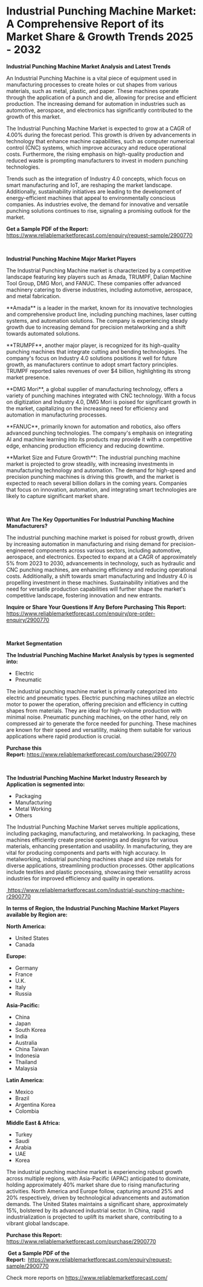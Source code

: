 <p><h1>Industrial Punching Machine Market: A Comprehensive Report of its Market Share & Growth Trends 2025 - 2032</h1></p><p><strong>Industrial Punching Machine Market Analysis and Latest Trends</strong></p>
<p><p>An Industrial Punching Machine is a vital piece of equipment used in manufacturing processes to create holes or cut shapes from various materials, such as metal, plastic, and paper. These machines operate through the application of a punch and die, allowing for precise and efficient production. The increasing demand for automation in industries such as automotive, aerospace, and electronics has significantly contributed to the growth of this market.</p><p>The Industrial Punching Machine Market is expected to grow at a CAGR of 4.00% during the forecast period. This growth is driven by advancements in technology that enhance machine capabilities, such as computer numerical control (CNC) systems, which improve accuracy and reduce operational costs. Furthermore, the rising emphasis on high-quality production and reduced waste is prompting manufacturers to invest in modern punching technologies. </p><p>Trends such as the integration of Industry 4.0 concepts, which focus on smart manufacturing and IoT, are reshaping the market landscape. Additionally, sustainability initiatives are leading to the development of energy-efficient machines that appeal to environmentally conscious companies. As industries evolve, the demand for innovative and versatile punching solutions continues to rise, signaling a promising outlook for the market.</p></p>
<p><strong>Get a Sample PDF of the Report:&nbsp;</strong> <a href="https://www.reliablemarketforecast.com/enquiry/request-sample/2900770?utm_campaign=2740&utm_medium=2&utm_source=Github&utm_content=ia&utm_term=16032025&utm_id=industrial-punching-machine">https://www.reliablemarketforecast.com/enquiry/request-sample/2900770</a></p>
<p>&nbsp;</p>
<p><strong>Industrial Punching Machine Major Market Players</strong></p>
<p><p>The Industrial Punching Machine market is characterized by a competitive landscape featuring key players such as Amada, TRUMPF, Dalian Machine Tool Group, DMG Mori, and FANUC. These companies offer advanced machinery catering to diverse industries, including automotive, aerospace, and metal fabrication.</p><p>**Amada** is a leader in the market, known for its innovative technologies and comprehensive product line, including punching machines, laser cutting systems, and automation solutions. The company is experiencing steady growth due to increasing demand for precision metalworking and a shift towards automated solutions.</p><p>**TRUMPF**, another major player, is recognized for its high-quality punching machines that integrate cutting and bending technologies. The company's focus on Industry 4.0 solutions positions it well for future growth, as manufacturers continue to adopt smart factory principles. TRUMPF reported sales revenues of over $4 billion, highlighting its strong market presence.</p><p>**DMG Mori**, a global supplier of manufacturing technology, offers a variety of punching machines integrated with CNC technology. With a focus on digitization and Industry 4.0, DMG Mori is poised for significant growth in the market, capitalizing on the increasing need for efficiency and automation in manufacturing processes.</p><p>**FANUC**, primarily known for automation and robotics, also offers advanced punching technologies. The company's emphasis on integrating AI and machine learning into its products may provide it with a competitive edge, enhancing production efficiency and reducing downtime.</p><p>**Market Size and Future Growth**: The industrial punching machine market is projected to grow steadily, with increasing investments in manufacturing technology and automation. The demand for high-speed and precision punching machines is driving this growth, and the market is expected to reach several billion dollars in the coming years. Companies that focus on innovation, automation, and integrating smart technologies are likely to capture significant market share.</p></p>
<p>&nbsp;</p>
<p><strong>What Are The Key Opportunities For Industrial Punching Machine Manufacturers?</strong></p>
<p><p>The industrial punching machine market is poised for robust growth, driven by increasing automation in manufacturing and rising demand for precision-engineered components across various sectors, including automotive, aerospace, and electronics. Expected to expand at a CAGR of approximately 5% from 2023 to 2030, advancements in technology, such as hydraulic and CNC punching machines, are enhancing efficiency and reducing operational costs. Additionally, a shift towards smart manufacturing and Industry 4.0 is propelling investment in these machines. Sustainability initiatives and the need for versatile production capabilities will further shape the market's competitive landscape, fostering innovation and new entrants.</p></p>
<p><strong>Inquire or Share Your Questions If Any Before Purchasing This Report:</strong> <a href="https://www.reliablemarketforecast.com/enquiry/pre-order-enquiry/2900770?utm_campaign=2740&utm_medium=2&utm_source=Github&utm_content=ia&utm_term=16032025&utm_id=industrial-punching-machine">https://www.reliablemarketforecast.com/enquiry/pre-order-enquiry/2900770</a></p>
<p>&nbsp;</p>
<p><strong>Market Segmentation</strong></p>
<p><strong>The Industrial Punching Machine Market Analysis by types is segmented into:</strong></p>
<p><ul><li>Electric</li><li>Pneumatic</li></ul></p>
<p><p>The industrial punching machine market is primarily categorized into electric and pneumatic types. Electric punching machines utilize an electric motor to power the operation, offering precision and efficiency in cutting shapes from materials. They are ideal for high-volume production with minimal noise. Pneumatic punching machines, on the other hand, rely on compressed air to generate the force needed for punching. These machines are known for their speed and versatility, making them suitable for various applications where rapid production is crucial.</p></p>
<p><strong>Purchase this Report:&nbsp;</strong><a href="https://www.reliablemarketforecast.com/purchase/2900770?utm_campaign=2740&utm_medium=2&utm_source=Github&utm_content=ia&utm_term=16032025&utm_id=industrial-punching-machine">https://www.reliablemarketforecast.com/purchase/2900770</a></p>
<p>&nbsp;</p>
<p><strong>The Industrial Punching Machine Market Industry Research by Application is segmented into:</strong></p>
<p><ul><li>Packaging</li><li>Manufacturing</li><li>Metal Working</li><li>Others</li></ul></p>
<p><p>The Industrial Punching Machine Market serves multiple applications, including packaging, manufacturing, and metalworking. In packaging, these machines efficiently create precise openings and designs for various materials, enhancing presentation and usability. In manufacturing, they are vital for producing components and parts with high accuracy. In metalworking, industrial punching machines shape and size metals for diverse applications, streamlining production processes. Other applications include textiles and plastic processing, showcasing their versatility across industries for improved efficiency and quality in operations.</p></p>
<p><a href="https://www.reliablemarketforecast.com/industrial-punching-machine-r2900770?utm_campaign=2740&utm_medium=2&utm_source=Github&utm_content=ia&utm_term=16032025&utm_id=industrial-punching-machine">&nbsp;https://www.reliablemarketforecast.com/industrial-punching-machine-r2900770</a></p>
<p><strong>In terms of Region, the Industrial Punching Machine Market Players available by Region are:</strong></p>
<p>
    <p> <strong> North America: </strong>
        <ul>
            <li>United States</li>
            <li>Canada</li>
        </ul>
        </p> 
    <p> <strong> Europe: </strong>
        <ul>
            <li>Germany</li>
            <li>France</li>
            <li>U.K.</li>
            <li>Italy</li>
            <li>Russia</li>
        </ul>
        </p> 
    <p> <strong> Asia-Pacific: </strong>
        <ul>
            <li>China</li>
            <li>Japan</li>
            <li>South Korea</li>
            <li>India</li>
            <li>Australia</li>
            <li>China Taiwan</li>
            <li>Indonesia</li>
            <li>Thailand</li>
            <li>Malaysia</li>
        </ul>
        </p> 
    <p> <strong> Latin America: </strong>
        <ul>
            <li>Mexico</li>
            <li>Brazil</li>
            <li>Argentina Korea</li>
            <li>Colombia</li>
        </ul>
        </p> 
    <p> <strong> Middle East & Africa: </strong>
        <ul>
            <li>Turkey</li>
            <li>Saudi</li>
            <li>Arabia</li>
            <li>UAE</li>
            <li>Korea</li>
        </ul>
    </p>
    </p>
<p><p>The industrial punching machine market is experiencing robust growth across multiple regions, with Asia-Pacific (APAC) anticipated to dominate, holding approximately 40% market share due to rising manufacturing activities. North America and Europe follow, capturing around 25% and 20% respectively, driven by technological advancements and automation demands. The United States maintains a significant share, approximately 15%, bolstered by its advanced industrial sector. In China, rapid industrialization is projected to uplift its market share, contributing to a vibrant global landscape.</p></p>
<p><strong>Purchase this Report: </strong><a href="https://www.reliablemarketforecast.com/purchase/2900770?utm_campaign=2740&utm_medium=2&utm_source=Github&utm_content=ia&utm_term=16032025&utm_id=industrial-punching-machine">https://www.reliablemarketforecast.com/purchase/2900770</a></p>
<p>&nbsp;<strong>Get a Sample PDF of the Report:&nbsp;&nbsp;</strong><a href="https://www.reliablemarketforecast.com/enquiry/request-sample/2900770?utm_campaign=2740&utm_medium=2&utm_source=Github&utm_content=ia&utm_term=16032025&utm_id=industrial-punching-machine">https://www.reliablemarketforecast.com/enquiry/request-sample/2900770</a></p>
<p><strong></strong></p>
<p>Check more reports on <a href="https://www.reliablemarketforecast.com/?utm_campaign=2740&utm_medium=2&utm_source=Github&utm_content=ia&utm_term=16032025&utm_id=industrial-punching-machine">https://www.reliablemarketforecast.com/</a></p>